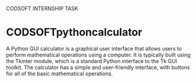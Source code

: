CODSOFT  INTERNSHIP TASK
# CODSOFTpythoncalculator
A Python GUI calculator is a graphical user interface that allows users to perform mathematical operations using a computer. It is typically built using the Tkinter module, which is a standard Python interface to the Tk GUI toolkit. The calculator has a simple and user-friendly interface, with buttons for all of the basic mathematical operations. 
